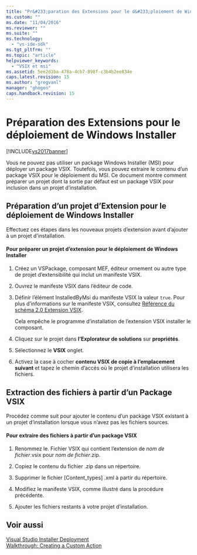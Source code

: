 ```yaml
---
title: "Pr&#233;paration des Extensions pour le d&#233;ploiement de Windows Installer | Microsoft Docs"
ms.custom: ""
ms.date: "11/04/2016"
ms.reviewer: ""
ms.suite: ""
ms.technology: 
  - "vs-ide-sdk"
ms.tgt_pltfrm: ""
ms.topic: "article"
helpviewer_keywords: 
  - "VSIX et msi"
ms.assetid: 5ee2d1ba-478a-4cb7-898f-c3b4b2ee834e
caps.latest.revision: 15
ms.author: "gregvanl"
manager: "ghogen"
caps.handback.revision: 15
---
```

# Pr&#233;paration des Extensions pour le d&#233;ploiement de Windows Installer
[!INCLUDE[vs2017banner](../code-quality/includes/vs2017banner.md)]

Vous ne pouvez pas utiliser un package Windows Installer \(MSI\) pour déployer un package VSIX. Toutefois, vous pouvez extraire le contenu d’un package VSIX pour le déploiement du MSI. Ce document montre comment préparer un projet dont la sortie par défaut est un package VSIX pour inclusion dans un projet d’installation.  
  
## Préparation d’un projet d’Extension pour le déploiement de Windows Installer  
 Effectuez ces étapes dans les nouveaux projets d’extension avant d’ajouter à un projet d’installation.  
  
#### Pour préparer un projet d’extension pour le déploiement de Windows Installer  
  
1.  Créez un VSPackage, composant MEF, éditeur ornement ou autre type de projet d’extensibilité qui inclut un manifeste VSIX.  
  
2.  Ouvrez le manifeste VSIX dans l’éditeur de code.  
  
3.  Définir l’élément InstalledByMsi du manifeste VSIX la valeur `true`. Pour plus d’informations sur le manifeste VSIX, consultez [Référence du schéma 2.0 Extension VSIX](../extensibility/vsix-extension-schema-2-0-reference.md).  
  
     Cela empêche le programme d’installation de l’extension VSIX installer le composant.  
  
4.  Cliquez sur le projet dans **l’Explorateur de solutions** sur **propriétés**.  
  
5.  Sélectionnez le **VSIX** onglet.  
  
6.  Activez la case à cocher **contenu VSIX de copie à l’emplacement suivant** et tapez le chemin d’accès où le projet d’installation utilisera les fichiers.  
  
## Extraction des fichiers à partir d’un Package VSIX  
 Procédez comme suit pour ajouter le contenu d’un package VSIX existant à un projet d’installation lorsque vous n’avez pas les fichiers sources.  
  
#### Pour extraire des fichiers à partir d’un package VSIX  
  
1.  Renommez le. Fichier VSIX qui contient l’extension de *nom de fichier*.vsix pour *nom de fichier*.zip.  
  
2.  Copiez le contenu du fichier .zip dans un répertoire.  
  
3.  Supprimer le fichier \[Content\_types\] .xml à partir du répertoire.  
  
4.  Modifiez le manifeste VSIX, comme illustré dans la procédure précédente.  
  
5.  Ajouter les fichiers restants à votre projet d’installation.  
  
## Voir aussi  
 [Visual Studio Installer Deployment](http://msdn.microsoft.com/fr-fr/121be21b-b916-43e2-8f10-8b080516d2a0)   
 [Walkthrough: Creating a Custom Action](http://msdn.microsoft.com/fr-fr/4bd4b63a-2b91-431e-839c-5752443f0eaf)